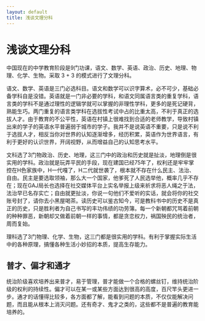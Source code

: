 ```yaml
---
layout: default
title: 浅谈文理分科
---
```


# 浅谈文理分科

中国现在的中学教育阶段是9门功课，语文、数学、英语、政治、历史、地理、物理、化学、生物。采取 3 + 3 的模式进行了文理分科。

语文、数学、英语是三门必选科目。语文和数学可以识字算术，必不可少，基础必备学科自是没错。英语就是一门非必要的学科，和语文同属语言类的重复学科，语言类的学科不是通过理性的逻辑学就可以掌握的非理性学科，更多的是死记硬背，熟能生巧。两门重复的语言类学科在选拔性考试中占的比重太高，不利于真正的选拔人才。由于教育的不公平性，英语在村镇上很难找到合适的老师教学，导致村镇出来的学子的英语水平普遍弱于城市的学子。我并不是说英语不重要，只是说不利于选拔人才，相反当你对世界的认知逐渐增多，经历积累，英语作为世界语言，有利于更好的认识世界，开阔视野，从而增益自己的认知思考水平。

文科选了3门物政治、历史、地理，这三门中的政治和历史就是扯淡，地理倒是很实用的学科。政治就是玩弄平民的手段，现在建国已经75年了，权利还是牢牢掌控在H色家族中，H一代嘎了，H二代就世袭了，根本就不存在什么民主、法治、自由。民主是要选取领袖，那么大一个国家，他爹死了人民选举他，概率几乎不存在；现在GAJ局长也选择在社交媒体平台上实名举报上级来祈求将恶人绳之于法，法治早已名存实亡；自由就更扯淡，你说一句他们不爱听的实话，就会将你的社交账号封了，请你去小黑屋喝茶。读历史可以鉴古知今，可是教科书中的历史不是真正的历史，只是胜利者为自己书写的丰功伟绩的功劳簿。每一个新朝都咒骂着前朝的种种罪恶，新朝却又做着前朝一样的事情，都是贪恋权力，祸国殃民的统治者，周而复始。

理科选了3门物理、化学、生物，这三门都是很实用的学科。有利于掌握实际生活中的各种原理，搞懂各种生活小妙招的本质，提高生存能力。

## 普才、偏才和通才

统治阶级喜欢培养出来普才，易于管理，普才能做一个合格的螺丝钉，维持统治阶级的权利的持续性。偏才可以在某一或某些方面达到很高的高度，百尺竿头更进一步。通才的话懂得比较多，各方面都了解，能看到问题的本质，不仅仅能解决问题，而且能从根本上消灭问题。还有奇才、鬼才之类的，这些都不是普遍的教育能培养的。

